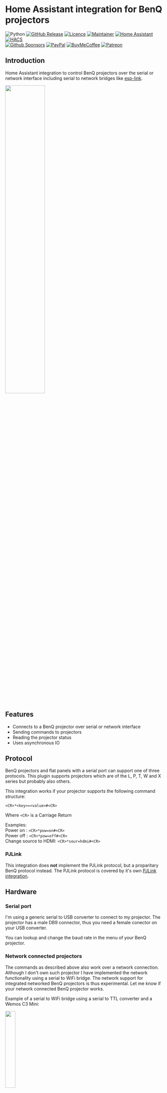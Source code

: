 # Home Assistant integration for BenQ projectors

![Python][python-shield]
[![GitHub Release][releases-shield]][releases]
[![Licence][license-shield]][license]
[![Maintainer][maintainer-shield]][maintainer]
[![Home Assistant][homeassistant-shield]][homeassistant]
[![HACS][hacs-shield]][hacs]  
[![Github Sponsors][github-shield]][github]
[![PayPal][paypal-shield]][paypal]
[![BuyMeCoffee][buymecoffee-shield]][buymecoffee]
[![Patreon][patreon-shield]][patreon]

## Introduction

Home Assistant integration to control BenQ projectors over the serial or network interface
including serial to network bridges like [esp-link](https://github.com/jeelabs/esp-link).

<img src="https://raw.githubusercontent.com/rrooggiieerr/homeassistant-benqprojector/main/Screenshot%201b.png" style="width: 50%;"/>

## Features

* Connects to a BenQ projector over serial or network interface
* Sending commands to projectors
* Reading the projector status
* Uses asynchronous IO

## Protocol

BenQ projectors and flat panels with a serial port can support one of three protocols. This plugin
supports projectors which are of the L, P, T, W and X series but probably also others.

This integration works if your projector supports the following command structure:

```
<CR>*<key>=<value>#<CR>
```

Where `<CR>` is a Carriage Return

Examples:  
Power on   : `<CR>*pow=on#<CR>`  
Power off  : `<CR>*pow=off#<CR>`  
Change source to HDMI: `<CR>*sour=hdmi#<CR>`  

### PJLink

This integration does **not** implement the PJLink protocol, but a proparitary BenQ protocol
instead. The PJLink protocol is covered by it's own [PJLink integration](https://www.home-assistant.io/integrations/pjlink/).

## Hardware

### Serial port

I'm using a generic serial to USB converter to connect to my projector. The projector has a male
DB9 connector, thus you need a female conector on your USB converter.

You can lookup and change the baud rate in the menu of your BenQ projector.

### Network connected projectors

The commands as described above also work over a network connection. Although I don't own such
projector I have implemented the network functionality using a serial to WiFi bridge. The network
support for integrated networked BenQ projectors is thus experimental. Let me know if your network
connected BenQ projector works.

Example of a serial to WiFi bridge using a serial to TTL converter and a Wemos C3 Mini:

<img src="https://raw.githubusercontent.com/rrooggiieerr/homeassistant-benqprojector/main/serial%20to%20network%20bridge.png" style="width: 25%;"/>

It has to be said that a direct serial connection to the projector is much more responsive than
using a serial to WiFi bridge. Maybe this is different on an integrated networked BenQ projector or
using ethernet instead of WiFi.

## Supported projectors

The following projectors are known to work:

* HT4550i
* MW519
* TH585
* TK800m
* W1070
* W1100
* W1110
* W1140
* W1250
* W4000i
* X3000i

The following projectors are not tested but use the same protocol according to the documentation:

Others in the L, P, T, W and X Series

Not supported:

* RP552
* RP552H
* RP840G
* RP653
* RP703
* RP750
* RP750K
* RP652
* RP702
* RP790S
* RP705H

Please let me know if your projector is also supported by this Home Assistant integration so I can
improve the overview of supported projectors.

## Installation

### HACS

The recommended way to install this Home Assistant integration is by using [HACS][hacs].
Click the following button to open the integration directly on the HACS integration page.

[![Install BenQ projector from HACS.](https://my.home-assistant.io/badges/hacs_repository.svg)](https://my.home-assistant.io/redirect/hacs_repository/?owner=rrooggiieerr&repository=homeassistant-benqprojector&category=integration)

Or follow these instructions:

- Go to your **HACS** view in Home Assistant and then to **Integrations**
- Select **+ Explore & download repositories** and search for *BenQ Projector*
- Select **Download**
- Restart Home Assistant

### Manually

- Copy the `custom_components/benqprojector` directory of this repository into the
`config/custom_components/` directory of your Home Assistant installation
- Restart Home Assistant

## Adding a new BenQ projector

- After restarting go to **Settings** then **Devices & Services**
- Select **+ Add integration** and type in *BenQ Projector*
- Select the serial port or enter the path manually
- Enter the baud rate
- Select **Submit**

When your wiring is right a new BenQ Projector integration and device will now be added to your
Integrations view. If your wiring is not right you will get a *Failed to connect* error message.

Some projectors need to be **on** to be able to detect the model and the integration to work.

## Actions

The integration supports actions so commands can be send which are (not yet) implemented.

`benqprojector.send` This action allows you to send commands with or withouth action to your BenQ
Projector. To get the current state of a setting use `?` as the action.

```
action: benqprojector.send
data:
  device_id: 1481637509cb0c89ea1582e195fe6370
  command: "pow"
  action: "?"
```

`benqprojector.send_raw` This action allows you to send any raw command to your BenQ Projector. The
command needs to include the `*` and `#` prefix and suffix.

```
action: benqprojector.send_raw
data:
  device_id: 1481637509cb0c89ea1582e195fe6370
  command: "*pow=?#"
```

## Contribution and appreciation

### Contribute your language

If you would like to use this Home Assistant integration in your own language you can provide a
translation file as found in the `custom_components/benqprojector/translations` directory. Create a
pull request (preferred) or issue with the file for your language attached.

More on translating custom integrations can be found
[here](https://developers.home-assistant.io/docs/internationalization/custom_integration/).

### Contribute your projector model configuration

For increased support of your specific BenQ projector model you can contribute the configuration of
your projector to the underlaying [BenQ projector library](https://github.com/rrooggiieerr/benqprojector.py)

Follow [these instruction](https://github.com/rrooggiieerr/benqprojector.py#detecting-your-projector-capabilities)
to do so.

### Star this integration

Help other Home Assistant users find this integration by starring this GitHub page. Click **⭐ Star**
on the top right of the GitHub page.

### Support my work

Do you enjoy using this Home Assistant integration? Then consider supporting my work using one of
the following platforms, your donation is greatly appreciated and keeps me motivated:

[![Github Sponsors][github-shield]][github]
[![PayPal][paypal-shield]][paypal]
[![BuyMeCoffee][buymecoffee-shield]][buymecoffee]
[![Patreon][patreon-shield]][patreon]

### Hire me

If you would like to have a Home Assistant integration developed for your product or are in need
for a freelance Python developer for your project please contact me, you can find my email address
on [my GitHub profile](https://github.com/rrooggiieerr).

[python-shield]: https://img.shields.io/badge/python-3670A0?style=for-the-badge&logo=python&logoColor=ffdd54
[releases]: https://github.com/rrooggiieerr/homeassistant-benqprojector/releases
[releases-shield]: https://img.shields.io/github/v/release/rrooggiieerr/homeassistant-benqprojector?style=for-the-badge
[license]: ./LICENSE
[license-shield]: https://img.shields.io/github/license/rrooggiieerr/homeassistant-benqprojector?style=for-the-badge
[maintainer]: https://github.com/rrooggiieerr
[maintainer-shield]: https://img.shields.io/badge/MAINTAINER-%40rrooggiieerr-41BDF5?style=for-the-badge
[homeassistant]: https://www.home-assistant.io/
[homeassistant-shield]: https://img.shields.io/badge/home%20assistant-%2341BDF5.svg?style=for-the-badge&logo=home-assistant&logoColor=white
[hacs]: https://hacs.xyz/
[hacs-shield]: https://img.shields.io/badge/HACS-Default-41BDF5.svg?style=for-the-badge
[paypal]: https://paypal.me/seekingtheedge
[paypal-shield]: https://img.shields.io/badge/PayPal-00457C?style=for-the-badge&logo=paypal&logoColor=white
[buymecoffee]: https://www.buymeacoffee.com/rrooggiieerr
[buymecoffee-shield]: https://img.shields.io/badge/Buy%20Me%20a%20Coffee-ffdd00?style=for-the-badge&logo=buy-me-a-coffee&logoColor=black
[github]: https://github.com/sponsors/rrooggiieerr
[github-shield]: https://img.shields.io/badge/sponsor-30363D?style=for-the-badge&logo=GitHub-Sponsors&logoColor=#EA4AAA
[patreon]: https://www.patreon.com/seekingtheedge/creators
[patreon-shield]: https://img.shields.io/badge/Patreon-F96854?style=for-the-badge&logo=patreon&logoColor=white

